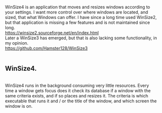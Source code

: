 WinSize4 is an application that moves and resizes windows according to your settings. I want more control over where windows are located, and sized, that what Windows can offer.
I have since a long time used WinSize2, but that application is missing a few features and is not maintained since long.<br>
https://winsize2.sourceforge.net/en/index.html <br>
Later a WinSize3 has emerged, but that is also lacking some functionality, in my opinion.<br>
https://github.com/Hamster128/WinSize3 <br>
<br>
## WinSize4.
<br>
WinSize4 runs in the background consuming very little resources. Every time a window gets focus does it check its database if a window with the same criteria exists, and if so places and resizes it. The criteria is which executable that runs it and / or the title of the window, and which screen the window is on.
